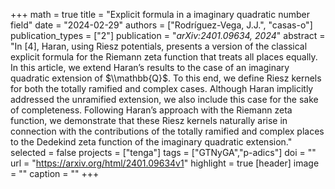 +++
math = true
title = "Explicit formula in a imaginary quadratic number field"
date = "2024-02-29"
authors = ["Rodríguez-Vega, J.J.", "casas-o"]
publication_types = ["2"]
publication = "*arXiv:2401.09634, 2024*"
abstract = "In [4], Haran, using Riesz potentials, presents a version of the classical explicit formula for the Riemann zeta function that treats all places equally. In this article, we extend Haran’s results to the case of an imaginary quadratic extension of 
$\\mathbb{Q}$. To this end, we define Riesz kernels for both the totally ramified and complex cases. Although Haran implicitly addressed the unramified extension, we also include this case for the sake of completeness. Following Haran’s approach with the Riemann zeta function, we demonstrate that these Riesz kernels naturally arise in connection with the contributions of the totally ramified and complex places to the Dedekind zeta function of the imaginary quadratic extension."
selected = false
projects = ["tenga"]
tags = ["GTNyGA","p-adics"]
doi = ""
url = "https://arxiv.org/html/2401.09634v1"
highlight = true
[header]
image = ""
caption = ""
+++
